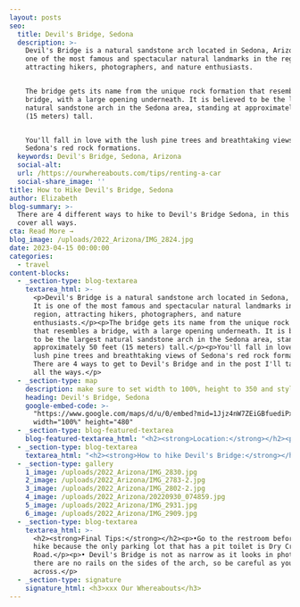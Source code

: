 ```yaml
---
layout: posts
seo:
  title: Devil's Bridge, Sedona
  description: >-
    Devil's Bridge is a natural sandstone arch located in Sedona, Arizona. It is
    one of the most famous and spectacular natural landmarks in the region,
    attracting hikers, photographers, and nature enthusiasts.


    The bridge gets its name from the unique rock formation that resembles a
    bridge, with a large opening underneath. It is believed to be the largest
    natural sandstone arch in the Sedona area, standing at approximately 50 feet
    (15 meters) tall.


    You'll fall in love with the lush pine trees and breathtaking views of
    Sedona's red rock formations.
  keywords: Devil's Bridge, Sedona, Arizona
  social-alt:
  url: /https://ourwhereabouts.com/tips/renting-a-car
  social-share_image: ''
title: How to Hike Devil's Bridge, Sedona
author: Elizabeth
blog-summary: >-
  There are 4 different ways to hike to Devil's Bridge Sedona, in this post I
  cover all ways.
cta: Read More →
blog_image: /uploads/2022_Arizona/IMG_2824.jpg
date: 2023-04-15 00:00:00
categories:
  - travel
content-blocks:
  - _section-type: blog-textarea
    textarea_html: >-
      <p>Devil's Bridge is a natural sandstone arch located in Sedona, Arizona.
      It is one of the most famous and spectacular natural landmarks in the
      region, attracting hikers, photographers, and nature
      enthusiasts.</p><p>The bridge gets its name from the unique rock formation
      that resembles a bridge, with a large opening underneath. It is believed
      to be the largest natural sandstone arch in the Sedona area, standing at
      approximately 50 feet (15 meters) tall.</p><p>You'll fall in love with the
      lush pine trees and breathtaking views of Sedona's red rock formations.
      There are 4 ways to get to Devil's Bridge and in the post I'll talk about
      all the ways.</p>
  - _section-type: map
    description: make sure to set width to 100%, height to 350 and style to border 2
    heading: Devil's Bridge, Sedona
    google-embed-code: >-
      "https://www.google.com/maps/d/u/0/embed?mid=1Jjz4nW7ZEiGBfuediPxvevSjo2jQIsQ&ehbc=2E312F"
      width="100%" height="480"
  - _section-type: blog-featured-textarea
    blog-featured-textarea_html: "<h2><strong>Location:</strong></h2><p>Located in Sedona, Arizona.<br />•Page: 159 miles (255 km)<br />•Phoenix: 121 miles (194 km)<br />•Las Vegas: 287 miles (461 km)</p><p>\_</p><h2><strong>Entrance Fee:</strong></h2><p>The trailhead and access to the bridge are open to the public without charge.</p><p>\_</p><h2><strong>Best Season to hike:</strong></h2><p>The best time for this hike is October-April when the temperature is cooler and the crowds are fewer.</p><p>\_</p><h2><strong>Best time of the day to hike:</strong></h2><p>Start hiking before sunrise for 2 reasons; one being it has the best lighting, and the second reason is that you beat the crowds. Devil's Bridge is a popular hike and if you'd like to capture a photo on the bridge you will have to wait in line. (We started at 7 AM).</p>"
  - _section-type: blog-textarea
    textarea_html: "<h2><strong>How to hike Devil's Bridge:</strong></h2><p>There are a few ways to hike Devil's Bridge:</p><h2><strong>1. HIGH CLEARANCE CAR (4x4):</strong></h2><p>\_</p><h2>A. Trailhead: Devils Bridge Trailhead</h2><p><br /><strong>Length:&nbsp;</strong>2 miles (3.2 km)<br /><strong>Elevation Gain:&nbsp;</strong>400-500 feet<br /><strong>Duration:&nbsp;</strong>1-2 hours<br /><strong>Difficulty: </strong>Easy-Moderate<br /><strong>Parking: </strong>Cost $5<br /><strong>Option Rating:</strong> #1</p><p><em>If you can't find parking here, you'll need to park at&nbsp;<strong>Dry Creek Road Parking Lot</strong></em></p><h2>B. Trailhead: Dry Creek Road Parking Lot</h2><p><br /><strong>Length: </strong>4.6 miles (7.4 km)<br /><strong>Elevation Gain:&nbsp;</strong>400-500 feet<br /><strong>Duration: </strong>2.5 hours<br /><strong>Difficulty: </strong>Moderate<br /><strong>Parking: </strong>Fills up quickly, if you don't arrive before 7 AM, it might be full.<br /><strong>Option Rating:</strong> #3</p><p>We don't recommend this because people have complained that the path is boring, with no shade and very dusty, as other 4x4 vehicles will pass you.</p><p>\_</p><h2><strong>REGULAR&nbsp; 2-WHEEL CAR:</strong></h2><p>\_</p><h2>A. Trailhead: Mescal Trailhead.</h2><p>From the parking lot, you'll follow Mescal Trail into the woods and go on the Chuckwagon trail until you get to Dry Creek Road<br /><strong>Length:&nbsp;</strong> 4.2 miles (6.7 km)<br /><strong>Elevation Gain:&nbsp;</strong>400-500 feet<br /><strong>Duration:&nbsp;</strong>2 hours<br /><strong>Difficulty: </strong>Easy-Moderate<br /><strong>Parking: </strong>Free, but limited<br /><strong>Option Rating:</strong> #2</p><p><strong>✨This is the BEST option for those who don't have a 4x4!</strong></p><p>\_</p><h2>B. Boynton Pass Road</h2><p><strong>Length:&nbsp;</strong>&nbsp;5 miles (8 km)<br /><strong>Elevation Gain:&nbsp;</strong>400-500 feet<br /><strong>Duration:&nbsp;</strong>3 hours<br /><strong>Difficulty: </strong>Moderate<br /><strong>Parking: </strong>Free<br /><strong>Option Rating:</strong> #4</p><p>We don't recommend this because people have complained that the path is boring, with no shade and very dusty, as other 4x4 vehicles will pass you.</p><p>\_</p>"
  - _section-type: gallery
    1_image: /uploads/2022_Arizona/IMG_2830.jpg
    2_image: /uploads/2022_Arizona/IMG_2783-2.jpg
    3_image: /uploads/2022_Arizona/IMG_2802-2.jpg
    4_image: /uploads/2022_Arizona/20220930_074859.jpg
    5_image: /uploads/2022_Arizona/IMG_2931.jpg
    6_image: /uploads/2022_Arizona/IMG_2909.jpg
  - _section-type: blog-textarea
    textarea_html: >-
      <h2><strong>Final Tips:</strong></h2><p>•Go to the restroom before the
      hike because the only parking lot that has a pit toilet is Dry Creek
      Road.</p><p>• Devil's Bridge is not as narrow as it looks in photos but
      there are no rails on the sides of the arch, so be careful as you walk
      across.</p>
  - _section-type: signature
    signature_html: <h3>xxx Our Whereabouts</h3>
---
```

